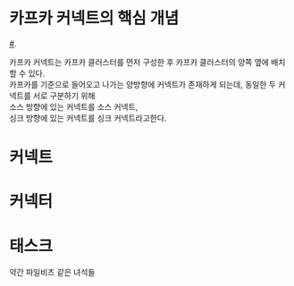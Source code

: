 # 카프카 커넥트의 핵심 개념

[#](#). 
 
카프카 커넥트는 카프카 클러스터를 먼저 구성한 후 카프카 클러스터의 양쪽 옆에 배치할 수 있다.      
카프카를 기준으로 들어오고 나가는 양방향에 커넥트가 존재하게 되는데, 동일한 두 커넥트를 서로 구분하기 위해   
소스 방향에 있는 커넥트를 소스 커넥트,        
싱크 방향에 있는 커넥트를 싱크 커넥트라고한다.    

# 커넥트
# 커넥터
# 태스크

약간 파일비츠 같은 녀석들 
